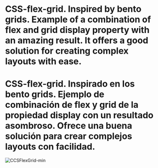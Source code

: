 # CSS-flex-grid. Inspired by bento grids. Example of a combination of flex and grid display property with an amazing result. It offers a good solution for creating complex layouts with ease.
# CSS-flex-grid. Inspirado en los bento grids. Ejemplo de combinación de flex y grid de la propiedad display con un resultado asombroso. Ofrece una buena solución para crear complejos layouts con facilidad.

![CCSFlexGrid-min](https://github.com/hadodev/CSSFlexGrid/assets/175190265/f66304c4-34c4-4c37-95e0-5660f3e42267)
